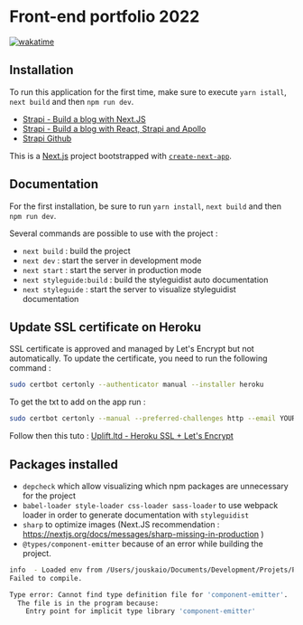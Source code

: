 # Front-end portfolio 2022

[![wakatime](https://wakatime.com/badge/user/421f3c4d-505e-46dd-a125-f4af7f23cc50/project/5f397f8d-865a-4945-b49c-12d2e440c04b.svg)](https://wakatime.com/badge/user/421f3c4d-505e-46dd-a125-f4af7f23cc50/project/5f397f8d-865a-4945-b49c-12d2e440c04b)

## Installation

To run this application for the first time, make sure to execute `yarn istall`, `next build` and then `npm run dev`.

- [Strapi - Build a blog with Next.JS](https://strapi.io/blog/build-a-blog-with-next-react-js-strapi)
- [Strapi - Build a blog with React, Strapi and Apollo](https://strapi.io/blog/build-a-blog-with-react-strapi-and-apollo)
- [Strapi Github](https://github.com/vercel/next.js/tree/canary/examples/cms-strapi)

This is a [Next.js](https://nextjs.org/) project bootstrapped with [`create-next-app`](https://github.com/vercel/next.js/tree/canary/packages/create-next-app).

## Documentation

For the first installation, be sure to run `yarn install`, `next build` and then `npm run dev`. 

Several commands are possible to use with the project :
- `next build` : build the project
- `next dev` : start the server in development mode
- `next start` : start the server in production mode
- `next styleguide:build` : build the styleguidist auto documentation
- `next styleguide` : start the server to visualize styleguidist documentation

## Update SSL certificate on Heroku

SSL certificate is approved and managed by Let's Encrypt but not automatically.
To update the certificate, you need to run the following command :

``` bash
sudo certbot certonly --authenticator manual --installer heroku
```

To get the txt to add on the app run :

```bash
sudo certbot certonly --manual --preferred-challenges http --email YOUR-EMAIL --server https://acme-v02.api.letsencrypt.org/directory --agree-tos -d YOURDOMAIN.com -d www.YOURDOMAIN.com

```
Follow then this tuto : [Uplift.ltd - Heroku SSL + Let's Encrypt](https://www.uplift.ltd/posts/heroku-ssl-letsencrypt/)

## Packages installed

- `depcheck` which allow visualizing which npm packages are unnecessary for the project
- `babel-loader style-loader css-loader sass-loader` to use webpack loader in order to generate documentation with `styleguidist`
- `sharp` to optimize images (Next.JS recommendation : https://nextjs.org/docs/messages/sharp-missing-in-production
  )
- `@types/component-emitter` because of an error while building the project.
``` bash
info  - Loaded env from /Users/jouskaio/Documents/Development/Projets/Portfolio/Jouskaio-Front/.env
Failed to compile.

Type error: Cannot find type definition file for 'component-emitter'.
  The file is in the program because:
    Entry point for implicit type library 'component-emitter'
```